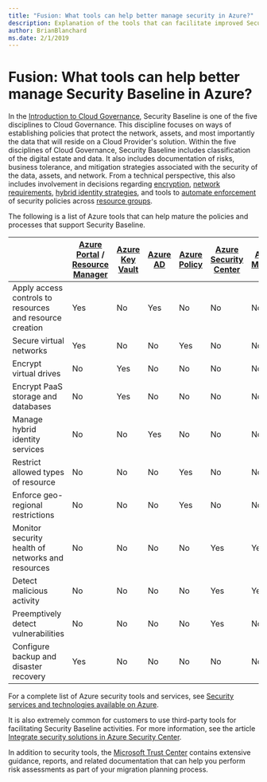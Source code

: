 ```yaml
---
title: "Fusion: What tools can help better manage security in Azure?"
description: Explanation of the tools that can facilitate improved Security Baseline in Azure
author: BrianBlanchard
ms.date: 2/1/2019
---
```


<!-- markdownlint-disable MD026 -->

# Fusion: What tools can help better manage Security Baseline in Azure?

In the [Introduction to Cloud Governance](../overview.md), Security Baseline is one of the five disciplines to Cloud Governance. This discipline focuses on ways of establishing policies that protect the network, assets, and most importantly the data that will reside on a Cloud Provider's solution. Within the five disciplines of Cloud Governance, Security Baseline includes classification of the digital estate and data. It also includes documentation of risks, business tolerance, and mitigation strategies associated with the security of the data, assets, and network. From a technical perspective, this also includes involvement in decisions regarding [encryption](../../decision-guides/encryption/overview.md), [network requirements](../../decision-guides/software-defined-network/overview.md), [hybrid identity strategies](../../decision-guides/identity/overview.md), and tools to [automate enforcement](../../decision-guides/policy-enforcement/overview.md) of security policies across [resource groups](../../decision-guides/resource-consistency/overview.md).

The following is a list of Azure tools that can help mature the policies and processes that support Security Baseline.

|                                                            | [Azure Portal](https://azure.microsoft.com/features/azure-portal/) / [Resource Manager](/azure/azure-resource-manager/resource-group-overview)  | [Azure Key Vault](/azure/key-vault)  | [Azure AD](/azure/active-directory/fundamentals/active-directory-whatis) | [Azure Policy](/azure/governance/policy/overview) | [Azure Security Center](/azure/security-center/security-center-intro) | [Azure Monitor](/azure/azure-monitor/overview) |
|------------------------------------------------------------|---------------------------------|-----------------|----------|--------------|-----------------------|---------------|
| Apply access controls to resources and resource creation   | Yes                             | No              | Yes      | No           | No                    | No            |
| Secure virtual networks                                    | Yes                             | No              | No       | Yes          | No                    | No            |
| Encrypt virtual drives                                     | No                              | Yes             | No       | No           | No                    | No            |
| Encrypt PaaS storage and databases                         | No                              | Yes             | No       | No           | No                    | No            |
| Manage hybrid identity services                            | No                              | No              | Yes      | No           | No                    | No            |
| Restrict allowed types of resource                         | No                              | No              | No       | Yes          | No                    | No            |
| Enforce geo-regional restrictions                          | No                              | No              | No       | Yes          | No                    | No            |
| Monitor security health of networks and resources          | No                              | No              | No       | No           | Yes                   | Yes           |
| Detect malicious activity                                  | No                              | No              | No       | No           | Yes                   | Yes           |
| Preemptively detect vulnerabilities                        | No                              | No              | No       | No           | Yes                   | No            |
| Configure backup and disaster recovery                     | Yes                             | No              | No       | No           | No                    | No            |

For a complete list of Azure security tools and services, see [Security services and technologies available on Azure](/azure/security/azure-security-services-technologies).

It is also extremely common for customers to use third-party tools for facilitating Security Baseline activities. For more information, see the article [Integrate security solutions in Azure Security Center](/azure/security-center/security-center-partner-integration).

In addition to security tools, the [Microsoft Trust Center](https://www.microsoft.com/trustcenter/guidance/risk-assessment) contains extensive guidance, reports, and related documentation that can help you perform risk assessments as part of your migration planning process.
